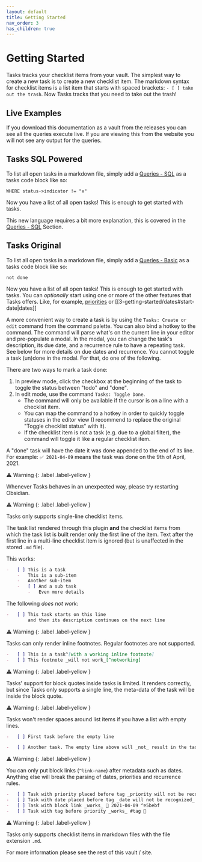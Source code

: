 ```yaml
---
layout: default
title: Getting Started
nav_order: 3
has_children: true
---
```


# Getting Started

Tasks tracks your checklist items from your vault. The simplest way to create a new task is to create a new checklist item.
The markdown syntax for checklist items is a list item that starts with spaced brackets: `- [ ] take out the trash`.
Now Tasks tracks that you need to take out the trash!

## Live Examples

If you download this documentation as a vault from the releases you can see all the queries execute live. If you are viewing this from the website you will not see any output for the queries.

## Tasks SQL Powered

To list all open tasks in a markdown file, simply add a [Queries - SQL](/obsidian-tasks-x/5-queries-sql/5-queries-sql) as a tasks code block like so:

 ```task-sql
 WHERE status->indicator != "x"
 ```

Now you have a list of all open tasks! This is enough to get started with tasks.

This new language requires a bit more explanation, this is covered in the [Queries - SQL](/obsidian-tasks-x/5-queries-sql/5-queries-sql) Section.

## Tasks Original

To list all open tasks in a markdown file, simply add a [ Queries - Basic](/obsidian-tasks-x/4-queries-basic/4-queries-basic) as a tasks code block like so:

 ```tasks
 not done
 ```

Now you have a list of all open tasks! This is enough to get started with tasks.
You can _optionally_ start using one or more of the other features that Tasks offers.
Like, for example, [priorities](/obsidian-tasks-x/3-getting-started/priority) or [[3-getting-started/dates#start-date|dates]]

A more convenient way to create a task is by using the `Tasks: Create or edit` command from the command palette.
You can also bind a hotkey to the command.
The command will parse what's on the current line in your editor and pre-populate a modal.
In the modal, you can change the task's description, its due date, and a recurrence rule to have a repeating task.
See below for more details on due dates and recurrence.
You cannot toggle a task (un)done in the modal.
For that, do one of the following.

There are two ways to mark a task done:

1. In preview mode, click the checkbox at the beginning of the task to toggle the status between "todo" and "done".
2. In edit mode, use the command `Tasks: Toggle Done`.
    - The command will only be available if the cursor is on a line with a checklist item.
    - You can map the command to a hotkey in order to quickly toggle statuses in the editor view (I recommend to replace the original "Toggle checklist status" with it).
    - If the checklist item is not a task (e.g. due to a global filter), the command will toggle it like a regular checklist item.

A "done" task will have the date it was done appended to the end of its line.
For example: `✅ 2021-04-09` means the task was done on the 9th of April, 2021.

<div class="code-example" markdown="1">
⚠ Warning
{: .label .label-yellow }

Whenever Tasks behaves in an unexpected way, please try restarting Obsidian.


</div>

<div class="code-example" markdown="1">
⚠ Warning
{: .label .label-yellow }

Tasks only supports single-line checklist items.

The task list rendered through this plugin **and** the checklist items
from which the task list is built render only the first line of the item.
Text after the first line in a multi-line checklist item is
ignored (but is unaffected in the stored `.md` file).

This works:

```markdown
-   [ ] This is a task
    -   This is a sub-item
    -   Another sub-item
    -   [ ] And a sub task
        -   Even more details
```

The following _does not work:_

```markdown
-   [ ] This task starts on this line
        and then its description continues on the next line
```


</div>

<div class="code-example" markdown="1">
⚠ Warning
{: .label .label-yellow }

Tasks can only render inline footnotes. Regular footnotes are not supported.

```markdown
-   [ ] This is a task^[with a working inline footnote]
-   [ ] This footnote _will not work_[^notworking]
```


</div>

<div class="code-example" markdown="1">
⚠ Warning
{: .label .label-yellow }

Tasks' support for block quotes inside tasks is limited. It renders correctly, but since Tasks only supports a single line, the meta-data of the task will be inside the block quote.


</div>

<div class="code-example" markdown="1">
⚠ Warning
{: .label .label-yellow }

Tasks won't render spaces around list items if you have a list with empty lines.

```markdown
-   [ ] First task before the empty line

-   [ ] Another task. The empty line above will _not_ result in the tasks being more spaced out.
```


</div>

<div class="code-example" markdown="1">
⚠ Warning
{: .label .label-yellow }

You can only put block links (`^link-name`) after metadata such as dates. Anything else will break the parsing of dates, priorities and recurrence rules.

```markdown
-   [ ] Task with priority placed before tag _priority will not be recognized_ 🔼 #tag
-   [ ] Task with date placed before tag _date will not be recognized_ 📅 2021-04-09 #tag
-   [ ] Task with block link _works_ 📅 2021-04-09 ^e5bebf
-   [ ] Task with tag before priority _works_ #tag 🔼
```


</div>

<div class="code-example" markdown="1">
⚠ Warning
{: .label .label-yellow }

Tasks only supports checklist items in markdown files with the file extension `.md`.


</div>

For more information please see the rest of this vault / site.
